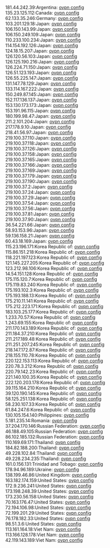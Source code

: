 181.44.242.39:Argentina: [ovpn config](vpn/181_44_242_39.ovpn)  
135.23.125.112:Canada: [ovpn config](vpn/135_23_125_112.ovpn)  
62.133.35.246:Germany: [ovpn config](vpn/62_133_35_246.ovpn)  
103.201.129.18:Japan: [ovpn config](vpn/103_201_129_18.ovpn)  
106.150.143.99:Japan: [ovpn config](vpn/106_150_143_99.ovpn)  
106.150.249.109:Japan: [ovpn config](vpn/106_150_249_109.ovpn)  
110.233.100.234:Japan: [ovpn config](vpn/110_233_100_234.ovpn)  
114.154.192.126:Japan: [ovpn config](vpn/114_154_192_126.ovpn)  
124.18.15.207:Japan: [ovpn config](vpn/124_18_15_207.ovpn)  
126.120.56.103:Japan: [ovpn config](vpn/126_120_56_103.ovpn)  
126.125.190.216:Japan: [ovpn config](vpn/126_125_190_216.ovpn)  
126.224.71.150:Japan: [ovpn config](vpn/126_224_71_150.ovpn)  
126.51.123.193:Japan: [ovpn config](vpn/126_51_123_193.ovpn)  
126.55.225.147:Japan: [ovpn config](vpn/126_55_225_147.ovpn)  
131.147.78.129:Japan: [ovpn config](vpn/131_147_78_129.ovpn)  
133.114.167.222:Japan: [ovpn config](vpn/133_114_167_222.ovpn)  
150.249.87.145:Japan: [ovpn config](vpn/150_249_87_145.ovpn)  
152.117.136.137:Japan: [ovpn config](vpn/152_117_136_137.ovpn)  
153.130.173.173:Japan: [ovpn config](vpn/153_130_173_173.ovpn)  
153.191.96.115:Japan: [ovpn config](vpn/153_191_96_115.ovpn)  
180.199.98.47:Japan: [ovpn config](vpn/180_199_98_47.ovpn)  
211.2.101.204:Japan: [ovpn config](vpn/211_2_101_204.ovpn)  
217.178.9.10:Japan: [ovpn config](vpn/217_178_9_10.ovpn)  
218.41.56.97:Japan: [ovpn config](vpn/218_41_56_97.ovpn)  
219.100.37.110:Japan: [ovpn config](vpn/219_100_37_110.ovpn)  
219.100.37.118:Japan: [ovpn config](vpn/219_100_37_118.ovpn)  
219.100.37.126:Japan: [ovpn config](vpn/219_100_37_126.ovpn)  
219.100.37.158:Japan: [ovpn config](vpn/219_100_37_158.ovpn)  
219.100.37.165:Japan: [ovpn config](vpn/219_100_37_165.ovpn)  
219.100.37.166:Japan: [ovpn config](vpn/219_100_37_166.ovpn)  
219.100.37.169:Japan: [ovpn config](vpn/219_100_37_169.ovpn)  
219.100.37.179:Japan: [ovpn config](vpn/219_100_37_179.ovpn)  
219.100.37.190:Japan: [ovpn config](vpn/219_100_37_190.ovpn)  
219.100.37.2:Japan: [ovpn config](vpn/219_100_37_2.ovpn)  
219.100.37.24:Japan: [ovpn config](vpn/219_100_37_24.ovpn)  
219.100.37.29:Japan: [ovpn config](vpn/219_100_37_29.ovpn)  
219.100.37.54:Japan: [ovpn config](vpn/219_100_37_54.ovpn)  
219.100.37.56:Japan: [ovpn config](vpn/219_100_37_56.ovpn)  
219.100.37.81:Japan: [ovpn config](vpn/219_100_37_81.ovpn)  
219.100.37.90:Japan: [ovpn config](vpn/219_100_37_90.ovpn)  
36.54.221.66:Japan: [ovpn config](vpn/36_54_221_66.ovpn)  
58.93.153.96:Japan: [ovpn config](vpn/58_93_153_96.ovpn)  
59.136.158.21:Japan: [ovpn config](vpn/59_136_158_21.ovpn)  
60.43.18.169:Japan: [ovpn config](vpn/60_43_18_169.ovpn)  
115.23.196.171:Korea Republic of: [ovpn config](vpn/115_23_196_171.ovpn)  
115.86.151.218:Korea Republic of: [ovpn config](vpn/115_86_151_218.ovpn)  
118.221.197.123:Korea Republic of: [ovpn config](vpn/118_221_197_123.ovpn)  
121.145.227.205:Korea Republic of: [ovpn config](vpn/121_145_227_205.ovpn)  
123.212.98.106:Korea Republic of: [ovpn config](vpn/123_212_98_106.ovpn)  
14.54.151.128:Korea Republic of: [ovpn config](vpn/14_54_151_128.ovpn)  
175.115.120.7:Korea Republic of: [ovpn config](vpn/175_115_120_7.ovpn)  
175.119.83.240:Korea Republic of: [ovpn config](vpn/175_119_83_240.ovpn)  
175.193.102.3:Korea Republic of: [ovpn config](vpn/175_193_102_3.ovpn)  
175.193.188.13:Korea Republic of: [ovpn config](vpn/175_193_188_13.ovpn)  
175.210.11.141:Korea Republic of: [ovpn config](vpn/175_210_11_141.ovpn)  
175.212.223.171:Korea Republic of: [ovpn config](vpn/175_212_223_171.ovpn)  
183.103.25.177:Korea Republic of: [ovpn config](vpn/183_103_25_177.ovpn)  
1.233.70.57:Korea Republic of: [ovpn config](vpn/1_233_70_57.ovpn)  
1.243.69.155:Korea Republic of: [ovpn config](vpn/1_243_69_155.ovpn)  
211.170.143.189:Korea Republic of: [ovpn config](vpn/211_170_143_189.ovpn)  
211.184.37.210:Korea Republic of: [ovpn config](vpn/211_184_37_210.ovpn)  
211.217.189.48:Korea Republic of: [ovpn config](vpn/211_217_189_48.ovpn)  
211.251.207.245:Korea Republic of: [ovpn config](vpn/211_251_207_245.ovpn)  
218.147.172.87:Korea Republic of: [ovpn config](vpn/218_147_172_87.ovpn)  
218.155.110.78:Korea Republic of: [ovpn config](vpn/218_155_110_78.ovpn)  
220.122.153.113:Korea Republic of: [ovpn config](vpn/220_122_153_113.ovpn)  
220.78.3.212:Korea Republic of: [ovpn config](vpn/220_78_3_212.ovpn)  
220.79.142.23:Korea Republic of: [ovpn config](vpn/220_79_142_23.ovpn)  
221.140.100.35:Korea Republic of: [ovpn config](vpn/221_140_100_35.ovpn)  
222.120.203.178:Korea Republic of: [ovpn config](vpn/222_120_203_178.ovpn)  
39.115.164.210:Korea Republic of: [ovpn config](vpn/39_115_164_210.ovpn)  
39.120.190.145:Korea Republic of: [ovpn config](vpn/39_120_190_145.ovpn)  
58.125.251.138:Korea Republic of: [ovpn config](vpn/58_125_251_138.ovpn)  
58.230.107.33:Korea Republic of: [ovpn config](vpn/58_230_107_33.ovpn)  
61.84.247.6:Korea Republic of: [ovpn config](vpn/61_84_247_6.ovpn)  
130.105.154.140:Philippines: [ovpn config](vpn/130_105_154_140.ovpn)  
5.181.235.14:Romania: [ovpn config](vpn/5_181_235_14.ovpn)  
37.204.170.146:Russian Federation: [ovpn config](vpn/37_204_170_146.ovpn)  
46.188.49.105:Russian Federation: [ovpn config](vpn/46_188_49_105.ovpn)  
86.102.185.132:Russian Federation: [ovpn config](vpn/86_102_185_132.ovpn)  
110.169.69.171:Thailand: [ovpn config](vpn/110_169_69_171.ovpn)  
184.82.188.200:Thailand: [ovpn config](vpn/184_82_188_200.ovpn)  
49.228.102.84:Thailand: [ovpn config](vpn/49_228_102_84.ovpn)  
49.228.234.235:Thailand: [ovpn config](vpn/49_228_234_235.ovpn)  
161.0.156.131:Trinidad and Tobago: [ovpn config](vpn/161_0_156_131.ovpn)  
178.94.96.189:Ukraine: [ovpn config](vpn/178_94_96_189.ovpn)  
138.199.46.86:United Kingdom: [ovpn config](vpn/138_199_46_86.ovpn)  
163.182.174.159:United States: [ovpn config](vpn/163_182_174_159.ovpn)  
172.9.236.241:United States: [ovpn config](vpn/172_9_236_241.ovpn)  
173.198.248.39:United States: [ovpn config](vpn/173_198_248_39.ovpn)  
173.230.56.158:United States: [ovpn config](vpn/173_230_56_158.ovpn)  
70.163.176.47:United States: [ovpn config](vpn/70_163_176_47.ovpn)  
72.194.106.98:United States: [ovpn config](vpn/72_194_106_98.ovpn)  
72.199.201.29:United States: [ovpn config](vpn/72_199_201_29.ovpn)  
76.178.182.33:United States: [ovpn config](vpn/76_178_182_33.ovpn)  
98.51.3.6:United States: [ovpn config](vpn/98_51_3_6.ovpn)  
113.161.164.18:Viet Nam: [ovpn config](vpn/113_161_164_18.ovpn)  
113.166.128.178:Viet Nam: [ovpn config](vpn/113_166_128_178.ovpn)  
42.119.143.189:Viet Nam: [ovpn config](vpn/42_119_143_189.ovpn)  
